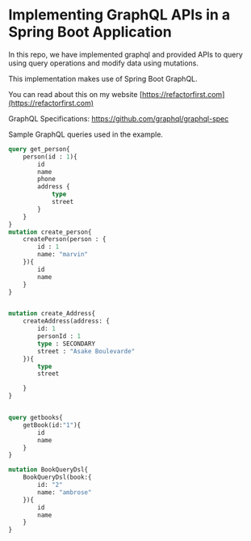 # Implementing GraphQL APIs in a Spring Boot Application

In this repo, we have implemented graphql and provided APIs to query using query operations and modify data using mutations.

This implementation makes use of Spring Boot GraphQL. 


You can read about this on my website [https://refactorfirst.com](https://refactorfirst.com)

GraphQL Specifications: https://github.com/graphql/graphql-spec

Sample GraphQL queries  used in the example.
````graphql
query get_person{
    person(id : 1){
        id
        name
        phone
        address {
            type
            street
        }
    }
}
mutation create_person{
    createPerson(person : {
        id : 1
        name: "marvin"
    }){
        id
        name
    }
}


mutation create_Address{
    createAddress(address: {
        id: 1
        personId : 1
        type : SECONDARY
        street : "Asake Boulevarde"
    }){
        type
        street

    }
}


query getbooks{
    getBook(id:"1"){
        id
        name
    }
}

mutation BookQueryDsl{
    BookQueryDsl(book:{
        id: "2"
        name: "ambrose"
    }){
        id
        name
    }
}
````
